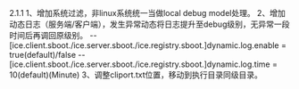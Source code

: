 2.1.1
1、增加系统过滤，非linux系统统一当做local debug model处理。
2、增加动态日志（服务端/客户端），发生异常动态将日志提升至debug级别，无异常一段时间后再调回原级别。
	-- [ice.client.sboot./ice.server.sboot./ice.registry.sboot.]dynamic.log.enable = true(default)/false
	-- [ice.client.sboot./ice.server.sboot./ice.registry.sboot.]dynamic.log.time = 10(default)(Minute)
3、调整cliport.txt位置，移动到执行目录同级目录。